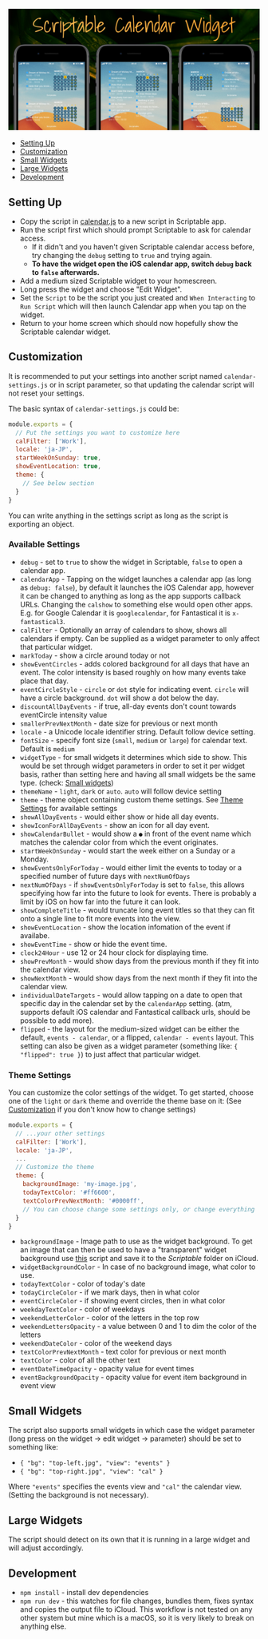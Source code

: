 <p align="center" >
    <img alt="scriptable calendar" src ="./assets/scriptable-calendar-widget.jpg">
</p>

- [Setting Up](#setting-up)
- [Customization](#customization)
- [Small Widgets](#small-widgets)
- [Large Widgets](#large-widgets)
- [Development](#development)

## Setting Up

- Copy the script in [calendar.js](./calendar.js) to a new script in Scriptable app.
- Run the script first which should prompt Scriptable to ask for calendar access.
  - If it didn't and you haven't given Scriptable calendar access before, try changing the `debug` setting to `true` and trying again.
  - **To have the widget open the iOS calendar app, switch `debug` back to `false` afterwards.**
- Add a medium sized Scriptable widget to your homescreen.
- Long press the widget and choose "Edit Widget".
- Set the `Script` to be the script you just created and `When Interacting` to `Run Script` which will then launch Calendar app when you tap on the widget.
- Return to your home screen which should now hopefully show the Scriptable calendar widget.

## Customization

It is recommended to put your settings into another script named `calendar-settings.js` or in script parameter, so that updating the calendar script will not reset your settings.

The basic syntax of `calendar-settings.js` could be:
```js
module.exports = {
  // Put the settings you want to customize here
  calFilter: ['Work'],
  locale: 'ja-JP',
  startWeekOnSunday: true,
  showEventLocation: true,
  theme: {
    // See below section
  }
}
```
You can write anything in the settings script as long as the script is exporting an object.

### Available Settings

- `debug` - set to `true` to show the widget in Scriptable, `false` to open a
  calendar app.
- `calendarApp` - Tapping on the widget launches a calendar app (as long as `debug: false`), by default it launches the iOS Calendar app, however it can be changed to anything as long as the app supports callback URLs. Changing the `calshow` to something else would open other apps. E.g. for Google Calendar it is `googlecalendar`, for Fantastical it is `x-fantastical3`.
- `calFilter` - Optionally an array of calendars to show, shows all calendars if empty. Can be supplied as a widget parameter to only affect that particular widget.
- `markToday` - show a circle around today or not
- `showEventCircles` - adds colored background for all days that have an event. The color intensity is based roughly on how many events take place that day.
- `eventCircleStyle` - `circle` or `dot` style for indicating event. `circle` will have a circle background. `dot` will show a dot below the day.
- `discountAllDayEvents` - if true, all-day events don't count towards eventCircle intensity value
- `smallerPrevNextMonth` - date size for previous or next month
- `locale` - a Unicode locale identifier string. Default follow device setting.
- `fontSize` - specify font size (`small`, `medium` or `large`) for calendar text. Default is `medium`
- `widgetType` - for small widgets it determines which side to show. This would be set through widget parameters in order to set it per widget basis, rather than setting here and having all small widgets be the same type. (check: [Small widgets](#small-widgets))
- `themeName` - `light`, `dark` or `auto`. `auto` will follow device setting
- `theme` - theme object containing custom theme settings. See [Theme Settings](#theme-settings) for available settings
- `showAllDayEvents` - would either show or hide all day events.
- `showIconForAllDayEvents` - show an icon for all day event.
- `showCalendarBullet` - would show a `●` in front of the event name which matches the calendar color from which the event originates.
- `startWeekOnSunday` - would start the week either on a Sunday or a Monday.
- `showEventsOnlyForToday` - would either limit the events to today or a specified number of future days with `nextNumOfDays`
- `nextNumOfDays` - if `showEventsOnlyForToday` is set to `false`, this allows specifying how far into the future to look for events. There is probably a limit by iOS on how far into the future it can look.
- `showCompleteTitle` - would truncate long event titles so that they can fit onto a single line to fit more events into the view.
- `showEventLocation` - show the location infomation of the event if availabe.
- `showEventTime` - show or hide the event time.
- `clock24Hour` - use 12 or 24 hour clock for displaying time.
- `showPrevMonth` - would show days from the previous month if they fit into the calendar view.
- `showNextMonth` - would show days from the next month if they fit into the calendar view.
- `individualDateTargets` - would allow tapping on a date to open that specific day in the calendar set by the `calendarApp` setting. (atm, supports default iOS calendar and Fantastical callback urls, should be possible to add more).
- `flipped` - the layout for the medium-sized widget can be either the default, `events - calendar`, or a flipped, `calendar - events` layout. This setting can also be given as a widget parameter (something like: `{ "flipped": true }`) to just affect that particular widget.

### Theme Settings
You can customize the color settings of the widget. To get started, choose one of the `light` or `dark` theme and override the theme base on it: (See [Customization](#customization) if you don't know how to change settings)
```js
module.exports = {
  // ...your other settings
  calFilter: ['Work'],
  locale: 'ja-JP',
  ...
  // Customize the theme
  theme: {
    backgroundImage: 'my-image.jpg',
    todayTextColor: '#ff6600',
    textColorPrevNextMonth: '#0000ff',
    // You can choose change some settings only, or change everything
  }
}
```

- `backgroundImage` - Image path to use as the widget background. To get an image that can then be used to have a "transparent" widget background use [this](https://gist.github.com/mzeryck/3a97ccd1e059b3afa3c6666d27a496c9#gistcomment-3468585) script and save it to the _Scriptable_ folder on iCloud.
- `widgetBackgroundColor` - In case of no background image, what color to use.
- `todayTextColor` - color of today's date
- `todayCircleColor` - if we mark days, then in what color
- `eventCircleColor` - if showing event circles, then in what color
- `weekdayTextColor` - color of weekdays
- `weekendLetterColor` - color of the letters in the top row
- `weekendLettersOpacity` - a value between 0 and 1 to dim the color of the letters
- `weekendDateColor` - color of the weekend days
- `textColorPrevNextMonth` - text color for previous or next month
- `textColor` - color of all the other text
- `eventDateTimeOpacity` - opacity value for event times
- `eventBackgroundOpacity` - opacity value for event item background in event view

## Small Widgets

The script also supports small widgets in which case the widget parameter (long press on the widget -> edit widget -> parameter) should be set to something like:

- `{ "bg": "top-left.jpg", "view": "events" }`
- `{ "bg": "top-right.jpg", "view": "cal" }`

Where `"events"` specifies the events view and `"cal"` the calendar view. (Setting the background is not necessary).

## Large Widgets

The script should detect on its own that it is running in a large widget and will adjust accordingly.

## Development

- `npm install` - install dev dependencies
- `npm run dev` - this watches for file changes, bundles them, fixes syntax and copies the output file to iCloud. This workflow is not tested on any other system but mine which is a macOS, so it is very likely to break on anything else.
